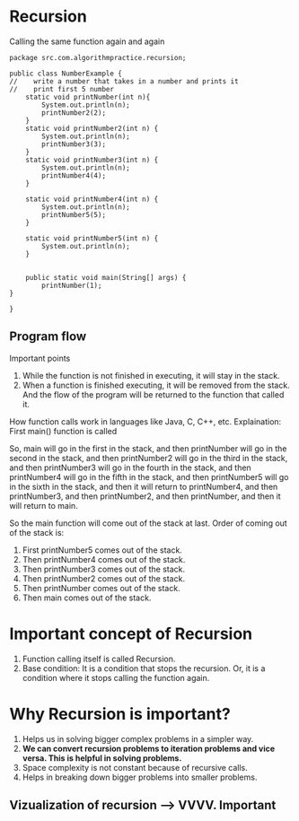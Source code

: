 # Recursion
Calling the same function again and again

```
package src.com.algorithmpractice.recursion;

public class NumberExample {
//    write a number that takes in a number and prints it
//    print first 5 number
    static void printNumber(int n){
        System.out.println(n);
        printNumber2(2);
    }
    static void printNumber2(int n) {
        System.out.println(n);
        printNumber3(3);
    }
    static void printNumber3(int n) {
        System.out.println(n);
        printNumber4(4);
    }

    static void printNumber4(int n) {
        System.out.println(n);
        printNumber5(5);
    }

    static void printNumber5(int n) {
        System.out.println(n);
    }


    public static void main(String[] args) {
        printNumber(1);
}

}
```
## Program flow
Important points
1. While the function is not finished in executing, it will stay in the stack.
2. When a function is finished executing, it will be removed from the stack. And the flow of the program will be returned 
to the function that called it.



How function calls work in languages like Java, C, C++, etc.
Explaination:
First main() function is called

So, main will go in the first in the stack, and then printNumber will go in the second in the stack, and then
printNumber2 will go in the third in the stack, and then printNumber3 will go in the fourth in the stack, and then
printNumber4 will go in the fifth in the stack, and then printNumber5 will go in the sixth in the stack, and then it
will return to printNumber4, and then printNumber3, and then printNumber2, and then printNumber, and then it will return
to main.

So the main function will come out of the stack at last.
Order of coming out of the stack is:
1. First printNumber5 comes out of the stack. 
2. Then printNumber4 comes out of the stack. 
3. Then printNumber3 comes out of the stack. 
4. Then printNumber2 comes out of the stack. 
5. Then printNumber comes out of the stack. 
6. Then main comes out of the stack.

# Important concept of Recursion
1. Function calling itself is called Recursion.
2. Base condition: It is a condition that stops the recursion. Or, it is a condition where it stops calling the function again.

# Why Recursion is important?
1. Helps us in solving bigger complex problems in a simpler way.
2. **We can convert recursion problems to iteration problems and vice versa. This is helpful in solving problems.**
3. Space complexity is not constant because of recursive calls.
4. Helps in breaking down bigger problems into smaller problems.


## Vizualization of recursion --> **VVVV. Important**


